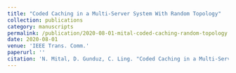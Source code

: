 ```yaml
---
title: "Coded Caching in a Multi-Server System With Random Topology"
collection: publications
category: manuscripts
permalink: /publication/2020-08-01-mital-coded-caching-random-topology
date: 2020-08-01
venue: 'IEEE Trans. Comm.'
paperurl: ''
citation: 'N. Mital, D. Gunduz, C. Ling. "Coded Caching in a Multi-Server System With Random Topology", <i>IEEE Trans. Comm.</i>, vol. 68, no. 8, pp. 4620-4631, Aug. 2020.'
---
```

